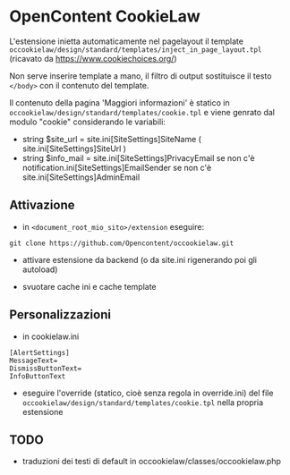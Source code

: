 # OpenContent CookieLaw

L'estensione inietta automaticamente nel pagelayout il template `occookielaw/design/standard/templates/inject_in_page_layout.tpl` (ricavato da https://www.cookiechoices.org/)

Non serve inserire template a mano, il filtro di output sostituisce il testo `</body>` con il contenuto del template.

Il contenuto della pagina 'Maggiori informazioni' è statico in `occookielaw/design/standard/templates/cookie.tpl` e viene genrato dal modulo "cookie" considerando le variabili:

* string $site_url = site.ini[SiteSettings]SiteName ( site.ini[SiteSettings]SiteUrl )
* string $info_mail = site.ini[SiteSettings]PrivacyEmail se non c'è notification.ini[SiteSettings]EmailSender se non c'è site.ini[SiteSettings]AdminEmail



## Attivazione

* in `<document_root_mio_sito>/extension` eseguire:
```
git clone https://github.com/Opencontent/occookielaw.git
```

* attivare estensione da backend (o da site.ini rigenerando poi gli autoload)

* svuotare cache ini e cache template

## Personalizzazioni

* in cookielaw.ini

```
[AlertSettings]
MessageText=
DismissButtonText=
InfoButtonText
```

* eseguire l'override (statico, cioè senza regola in override.ini) del file `occookielaw/design/standard/templates/cookie.tpl` nella propria estensione


## TODO
* traduzioni dei testi di default in occookielaw/classes/occookielaw.php
